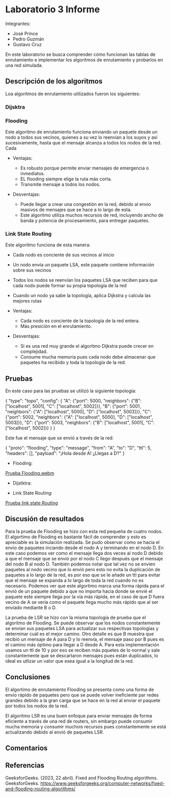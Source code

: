 # Laboratorio 3 Informe

Integrantes:
- José Prince
- Pedro Guzmán
- Gustavo Cruz

En este laboratorio se busca comprender cómo funcionan las tablas de enrutamiento e implementar los algoritmos de enrutamiento y probarlos en una red simulada.

## Descripción de los algoritmos

Loa algoritmos de enrutamiento utilizados fueron los siguientes:

### Dijsktra

### Flooding

Este algoritmo de enrutamiento funciona enviando un paquete desde un nodo a todos sus vecinos, quienes a su vez lo reenvían a los suyos y así sucesivamente, hasta que el mensaje alcanza a todos los nodos de la red. Cada

- Ventajas:
  - Es robusto porque permite enviar mensajes de emergencia o inmediatos.
  - EL flooding siempre elige la ruta más corta.
  - Transmite mensaje a todos los nodos.

- Desventajas:
  - Puede llegar a crear una congestión en la red, debido al envio masivos de mensajes que se hace a lo largo de esta.
  - Este algoritmo utiliza muchos recursos de red, incluyendo ancho de banda y potencia de procesamiento, para entregar paquetes.

### Link State Routing

Este algoritmo funciona de esta manera:

- Cada nodo es conciente de sus vecinos al inicio
- Un nodo envía un paquete LSA, este paquete contiene información sobre sus vecinos
- Todos los nodos se reenvían los paquetes LSA que reciben para que cada nodo puede formar su propia topología de la red
- Cuando un nodo ya sabe la topología, aplica Dijkstra y calcula las mejores rutas

- Ventajas: 

  - Cada nodo es conciente de la topología de la red entera.
  - Más presición en el enrutamiento.

- Desventajas: 
  - Si es una red muy grande el algoritmo Dijkstra puede crecer en complejidad.
  - Consume mucha memoria pues cada nodo debe almacenar que paquetes ha recibido y toda la topología de la red.

## Pruebas

En este caso para las pruebas se utilizó la siguiente topología:

{
  "type": "topo",
  "config": {
    "A": {"port": 5000, "neighbors": {"B": ["localhost", 5001], "C": ["localhost", 5002]}},
    "B": {"port": 5001, "neighbors": {"A": ["localhost", 5000], "D": ["localhost", 5003]}},
    "C": {"port": 5002, "neighbors": {"A": ["localhost", 5000], "D": ["localhost", 5003]}},
    "D": {"port": 5003, "neighbors": {"B": ["localhost", 5001], "C": ["localhost", 5002]}}
  }
}

Este fue el mensaje que se envió a través de la red:

{
  "proto": "flooding",
  "type": "message",
  "from": "A",
  "to": "D",
  "ttl": 5,
  "headers": [],
  "payload": "¡Hola desde A! ¿Llegas a D?"
}

- Flooding:

[Prueba Flooding.webm](https://github.com/user-attachments/assets/b7e538ca-dee5-4ba6-8a99-dd87fe21c29b)

- Dijstktra:

- Link State Routing:

[Prueba link state Routing](https://youtu.be/lNOLOMpv2GQ)

## Discusión de resultados

Para la prueba de Flooding se hizo con esta red pequeña de cuatro nodos. El algortimo de Flooding es bastante fácil de comprender y esto es apreciable es la simulación realizada. Se pudo observar como se hacia el envio de paquetes inciando desde el nodo A y terminando en el nodo D. En este caso podemos ver como el mensaje llega dos veces al nodo D debido a que el mensaje que se envió por el nodo C llego después que el mensaje del nodo B al nodo D. También podemos notar que tal vez no se envien paquetes al nodo vecino que lo envió pero esto no evita la duplicación de paquetes a lo largo de la red, es por eso que se le añade un ttl para evitar que el mensaje se expanda a lo largo de toda la red cuando no es necesario. Podemos ver que este algortimo marca una forma rápida para el envió de un paquete debido a que no importa hacia donde se envié el paquete este siempre llega por la vía más rápida, en el caso de que D fuera vecino de A se vería como el paquete llega mucho más rápido que al ser enviado mediante B o D.  

La prueba de LSR se hizo con la misma topología de prueba que el algoritmo de Flooding. Se puede observar que los nodos constantemente se envían sus paquetes LSA para actualizar sus respectivas topologías y determinar cuál es el mejor camino. Otro detalle es que B muestra que recibió un mensaje de A para D y lo reenvía, el mensaje paso por B pues es el camino más óptimo para llegar a D desde A. Para esta implementación usamos un ttl de 10 y por eso se reciben más pquetes de lo normal y sale constantemente que se descartaron mensajes pues están duplicados, lo ideal es utlizar un valor que esea igual a la longitud de la red. 
## Conclusiones

El algortimo de enrutamiento Flooding se presenta como una forma de envío rápido de paquetes pero que se puede volver ineficiente par redes grandes debido a la gran carga que se hace en la red al enviar el paquete por todos los nodos de la red.

El algoritmo LSR es una buen enfoque para enviar mensajes de forma eficiente a través de una red de routers, sin embargo puede consumir mucha memoria y consumir muchois recursos pues constantemente se está actualizando debido al envió de paquetes LSR. 

## Comentarios

## Referencias

GeeksforGeeks. (2023, 22 abril). Fixed and Flooding Routing algorithms. GeeksforGeeks. https://www.geeksforgeeks.org/computer-networks/fixed-and-flooding-routing-algorithms/

